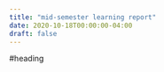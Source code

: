 ```yaml
---
title: "mid-semester learning report"
date: 2020-10-18T00:00:00-04:00
draft: false
---
```


#heading
